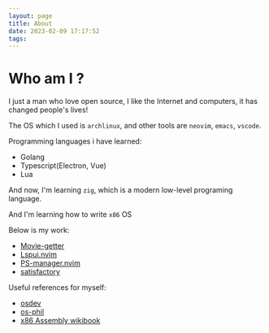 ```yaml
---
layout: page
title: About
date: 2023-02-09 17:17:52
tags:
---
```


# Who am I ?

I just a man who love open source, I like the Internet and computers, it has changed people's lives!

The OS which I used is `archlinux`, and other tools are `neovim`, `emacs`, `vscode`.

Programming languages ​​i have learned:

-   Golang
-   Typescript(Electron, Vue)
-   Lua

And now, I'm learning `zig`, which is a modern low-level programing language.

And I'm learning how to write `x86` OS

Below is my work:

-   [Movie-getter](https://github.com/jinzhongjia/movie-getter)
-   [Lspui.nvim](https://github.com/jinzhongjia/LspUI.nvim)
-   [PS-manager.nvim](https://github.com/jinzhongjia/PS_manager.nvim)
-   [satisfactory](https://github.com/jinzhongjia/satisfactory)

Useful references for myself:

- [osdev](https://wiki.osdev.org/Main_Page)
- [os-phil](https://os.phil-opp.com/)
- [x86 Assembly wikibook](https://en.wikibooks.org/wiki/X86_Assembly)
